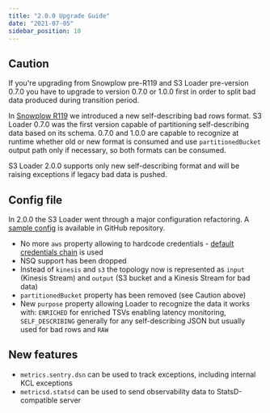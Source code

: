 ```yaml
---
title: "2.0.0 Upgrade Guide"
date: "2021-07-05"
sidebar_position: 10
---
```


## Caution

If you're upgrading from Snowplow pre-R119 and S3 Loader pre-version 0.7.0 you have to upgrade to version 0.7.0 or 1.0.0 first in order to split bad data produced during transition period.

In [Snowplow R119](https://snowplowanalytics.com/blog/2020/05/12/snowplow-release-r119/) we introduced a new self-describing bad rows format. S3 Loader 0.7.0 was the first version capable of partitioning self-describing data based on its schema. 0.7.0 and 1.0.0 are capable to recognize at runtime whether old or new format is consumed and use `partitionedBucket` output path only if necessary, so both formats can be consumed.

S3 Loader 2.0.0 supports only new self-describing format and will be raising exceptions if legacy bad data is pushed.

## Config file

In 2.0.0 the S3 Loader went through a major configuration refactoring. A [sample config](https://github.com/snowplow/snowplow-s3-loader/blob/2.0.0/config/config.hocon.sample) is available in GitHub repository.

- No more `aws` property allowing to hardcode credentials - [default credentials chain](https://docs.aws.amazon.com/sdk-for-java/v1/developer-guide/credentials.html) is used
- NSQ support has been dropped
- Instead of `kinesis` and `s3` the topology now is represented as `input` (Kinesis Stream) and `output` (S3 bucket and a Kinesis Stream for bad data)
- `partitionedBucket` property has been removed (see Caution above)
- New `purpose` property allowing Loader to recognize the data it works with: `ENRICHED` for enriched TSVs enabling latency monitoring, `SELF_DESCRIBING` generally for any self-describing JSON but usually used for bad rows and `RAW`

## New features

- `metrics.sentry.dsn` can be used to track exceptions, including internal KCL exceptions
- `metricsd.statsd` can be used to send observability data to StatsD-compatible server
